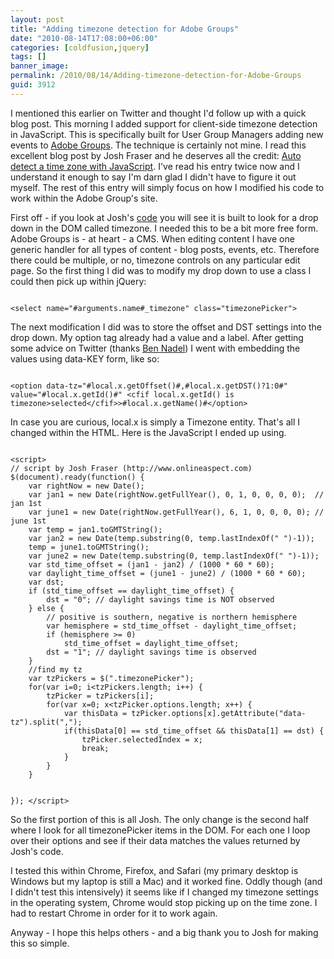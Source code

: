 ```yaml
---
layout: post
title: "Adding timezone detection for Adobe Groups"
date: "2010-08-14T17:08:00+06:00"
categories: [coldfusion,jquery]
tags: []
banner_image: 
permalink: /2010/08/14/Adding-timezone-detection-for-Adobe-Groups
guid: 3912
---
```


I mentioned this earlier on Twitter and thought I'd follow up with a quick blog post. This morning I added support for client-side timezone detection in JavaScript. This is specifically built for User Group Managers adding new events to <a href="http://groups.adobe.com">Adobe Groups</a>. The technique is certainly not mine. I read this excellent blog post by Josh Fraser and he deserves all the credit: <a href="http://www.onlineaspect.com/2007/06/08/auto-detect-a-time-zone-with-javascript/">Auto detect a time zone with JavaScript</a>. I've read his entry twice now and I understand it enough to say I'm darn glad I didn't have to figure it out myself. The rest of this entry will simply focus on how I modified his code to work within the Adobe Group's site.
<!--more-->
<p>
First off - if you look at Josh's <a href="http://onlineaspect.com/examples/timezone/detect_timezone.js">code</a> you will see it is built to look for a drop down in the DOM called timezone. I needed this to be a bit more free form. Adobe Groups is - at heart - a CMS. When editing content I have one generic handler for all types of content - blog posts, events, etc. Therefore there could be multiple, or no, timezone controls on any particular edit page. So the first thing I did was to modify my drop down to use a class I could then pick up within jQuery:
<p>

<code>
&lt;select name="#arguments.name#_timezone" class="timezonePicker"&gt;
</code>

<p>

The next modification I did was to store the offset and DST settings into the drop down. My option tag already had a value and a label. After getting some advice on Twitter (thanks <a href="http://www.bennadel.com">Ben Nadel</a>) I went with embedding the values using data-KEY form, like so:

<p>

<code>
&lt;option data-tz="#local.x.getOffset()#,#local.x.getDST()?1:0#" value="#local.x.getId()#" &lt;cfif local.x.getId() is timezone&gt;selected&lt;/cfif&gt;&gt;#local.x.getName()#&lt;/option&gt;
</code>

<p>

In case you are curious, local.x is simply a Timezone entity. That's all I changed within the HTML. Here is the JavaScript I ended up using.

<p>

<code>
&lt;script&gt;
// script by Josh Fraser (http://www.onlineaspect.com)
$(document).ready(function() {
	var rightNow = new Date();
	var jan1 = new Date(rightNow.getFullYear(), 0, 1, 0, 0, 0, 0);  // jan 1st
	var june1 = new Date(rightNow.getFullYear(), 6, 1, 0, 0, 0, 0); // june 1st
	var temp = jan1.toGMTString();
	var jan2 = new Date(temp.substring(0, temp.lastIndexOf(" ")-1));
	temp = june1.toGMTString();
	var june2 = new Date(temp.substring(0, temp.lastIndexOf(" ")-1));
	var std_time_offset = (jan1 - jan2) / (1000 * 60 * 60);
	var daylight_time_offset = (june1 - june2) / (1000 * 60 * 60);
	var dst;
	if (std_time_offset == daylight_time_offset) {
		dst = "0"; // daylight savings time is NOT observed
	} else {
		// positive is southern, negative is northern hemisphere
		var hemisphere = std_time_offset - daylight_time_offset;
		if (hemisphere &gt;= 0)
			std_time_offset = daylight_time_offset;
		dst = "1"; // daylight savings time is observed
	}
	//find my tz
	var tzPickers = $(".timezonePicker");
	for(var i=0; i&lt;tzPickers.length; i++) {
		tzPicker = tzPickers[i];
		for(var x=0; x&lt;tzPicker.options.length; x++) {
			var thisData = tzPicker.options[x].getAttribute("data-tz").split(",");
			if(thisData[0] == std_time_offset && thisData[1] == dst) {
				tzPicker.selectedIndex = x;
				break;
			}
		}
	}

});
&lt;/script&gt;
</code>

<p>

So the first portion of this is all Josh. The only change is the second half where I look for all timezonePicker items in the DOM. For each one I loop over their options and see if their data matches the values returned by Josh's code. 

<p>

I tested this within Chrome, Firefox, and Safari (my primary desktop is Windows but my laptop is still a Mac) and it worked fine. Oddly though (and I didn't test this intensively) it seems like if I changed my timezone settings in the operating system, Chrome would stop picking up on the time zone. I had to restart Chrome in order for it to work again.

<p>

Anyway - I hope this helps others - and a big thank you to Josh for making this so simple.